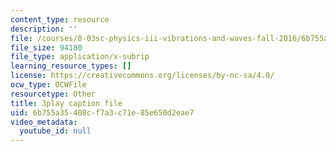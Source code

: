```yaml
---
content_type: resource
description: ''
file: /courses/8-03sc-physics-iii-vibrations-and-waves-fall-2016/6b755a35408cf7a3c71e85e650d2eae7_sBKHUPDUI1o.srt
file_size: 94180
file_type: application/x-subrip
learning_resource_types: []
license: https://creativecommons.org/licenses/by-nc-sa/4.0/
ocw_type: OCWFile
resourcetype: Other
title: 3play caption file
uid: 6b755a35-408c-f7a3-c71e-85e650d2eae7
video_metadata:
  youtube_id: null
---
```

